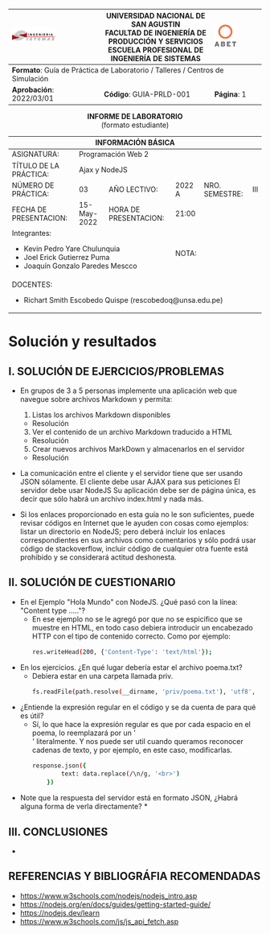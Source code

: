 <div align="center">
<table>
    <theader>
        <tr>
            <td><img src="https://github.com/rescobedoq/pw2/blob/main/epis.png?raw=true" alt="EPIS" style="width:50%; height:auto"/></td>
            <th>
                <span style="font-weight:bold;">UNIVERSIDAD NACIONAL DE SAN AGUSTIN</span><br />
                <span style="font-weight:bold;">FACULTAD DE INGENIERÍA DE PRODUCCIÓN Y SERVICIOS</span><br />
                <span style="font-weight:bold;">ESCUELA PROFESIONAL DE INGENIERÍA DE SISTEMAS</span>
            </th>
            <td><img src="https://github.com/rescobedoq/pw2/blob/main/abet.png?raw=true" alt="ABET" style="width:50%; height:auto"/></td>
        </tr>
    </theader>
    <tbody>
        <tr><td colspan="3"><span style="font-weight:bold;">Formato</span>: Guía de Práctica de Laboratorio / Talleres / Centros de Simulación</td></tr>
        <tr><td><span style="font-weight:bold;">Aprobación</span>:  2022/03/01</td><td><span style="font-weight:bold;">Código</span>: GUIA-PRLD-001</td><td><span style="font-weight:bold;">Página</span>: 1</td></tr>
    </tbody>
</table>
</div>

<div align="center">
<span style="font-weight:bold;">INFORME DE LABORATORIO</span><br />
<span>(formato estudiante)</span>
</div>


<table>
<theader>
<tr><th colspan="6">INFORMACIÓN BÁSICA</th></tr>
</theader>
<tbody>
<tr><td>ASIGNATURA:</td><td colspan="5">Programación Web 2</td></tr>
<tr><td>TÍTULO DE LA PRÁCTICA:</td><td colspan="5">Ajax y NodeJS</td></tr>
<tr>
<td>NÚMERO DE PRÁCTICA:</td><td>03</td><td>AÑO LECTIVO:</td><td>2022 A</td><td>NRO. SEMESTRE:</td><td>III</td>
</tr>
<tr>
<td>FECHA DE PRESENTACION:</td><td>15-May-2022</td><td>HORA DE PRESENTACION:</td><td colspan="3">21:00</td>
</tr>
<tr><td colspan="3">Integrantes:
<ul>
<li>Kevin Pedro Yare Chulunquia</li>
<li>Joel Erick Gutierrez Puma</li>
<li>Joaquín Gonzalo Paredes Mescco</li>
</ul>
</td>
<td>NOTA:</td><td colspan="2"></td>
</tr>
<tr><td colspan="6">DOCENTES:
<ul>
<li>Richart Smith Escobedo Quispe (rescobedoq@unsa.edu.pe)</li>
</ul>
</td>
</<tr>
</tdbody>
</table>


# Solución y resultados

## I.		SOLUCIÓN DE EJERCICIOS/PROBLEMAS

-  En grupos de 3 a 5 personas implemente una aplicación web que navegue sobre archivos Markdown y permita:
    1. Listas los archivos Markdown disponibles
      * Resolución
   
    3. Ver el contenido de un archivo Markdown traducido a HTML
      * Resolución
   
    5. Crear nuevos archivos MarkDown y almacenarlos en el servidor
      * Resolución

-   La comunicación entre el cliente y el servidor tiene que ser usando JSON sólamente.
El cliente debe usar AJAX para sus peticiones
El servidor debe usar NodeJS
Su aplicación debe ser de página única, es decir que sólo habrá un archivo index.html y nada más.

-   Si los enlaces proporcionado en esta guía no le son suficientes, puede revisar códigos en Internet que le ayuden con cosas como ejemplos: listar un directorio en NodeJS; pero deberá incluir los enlaces correspondientes en sus archivos como comentarios y sólo podrá usar código de stackoverflow, incluir código de cualquier otra fuente está prohibido y se considerará actitud deshonesta.

## II.	SOLUCIÓN DE CUESTIONARIO

- En el Ejemplo "Hola Mundo" con NodeJS. ¿Qué pasó con la línea: "Content type ….."?
    * En ese ejemplo no se le agregó por que no se espicifico que se muestre en HTML, en todo caso debiera introducir un encabezado HTTP con el tipo de contenido correcto. Como por ejemplo: 
        ```sh
        res.writeHead(200, {'Content-Type': 'text/html'}); 
        ```
- En los ejercicios. ¿En qué lugar debería estar el archivo poema.txt?
    * Debiera estar en una carpeta llamada priv.
        ```sh
        fs.readFile(path.resolve(__dirname, 'priv/poema.txt'), 'utf8', 
        ```
- ¿Entiende la expresión regular en el código y se da cuenta de para qué es útil?
    * Sí, lo que hace la expresión regular es que por cada espacio en el poema, lo reemplazará por un '<br>' literalmente. Y nos puede ser util cuando queramos reconocer cadenas de texto, y por ejemplo, en este caso, modificarlas.
        ```sh
        response.json({
                text: data.replace(/\n/g, '<br>')
            })
        ```
- Note que la respuesta del servidor está en formato JSON, ¿Habrá alguna forma de verla directamente?
    * 
## III.	CONCLUSIONES

- 

## REFERENCIAS Y BIBLIOGRÁFIA RECOMENDADAS
-   https://www.w3schools.com/nodejs/nodejs_intro.asp
-   https://nodejs.org/en/docs/guides/getting-started-guide/
-   https://nodejs.dev/learn
-   https://www.w3schools.com/js/js_api_fetch.asp
